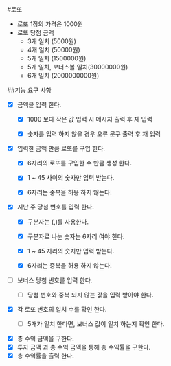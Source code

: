 #로또

- 로또 1장의 가격은 1000원
- 로또 당첨 금액
    - 3개 일치 (5000원)
    - 4개 일치 (50000원)
    - 5개 일치 (1500000원)
    - 5개 일치, 보너스볼 일치(30000000원)
    - 6개 일치 (2000000000원)

##기능 요구 사항

- [x] 금액을 입력 한다.
    - [x] 1000 보다 작은 값 입력 시 메시지 출력 후 재 입력
    - [x] 숫자를 입력 하지 않을 경우 오류 문구 출력 후 재 입력


- [x] 입력한 금액 만큼 로또를 구입 한다.
    - [x] 6자리의 로또를 구입한 수 만큼 생성 한다.
    - [x] 1 ~ 45 사이의 숫자만 입력 받는다.
    - [x] 6자리는 중복을 허용 하지 않는다.
    

- [x] 지난 주 당첨 번호를 입력 한다.
    - [x] 구분자는 (,)를 사용한다.
    - [x] 구분자로 나눈 숫자는 6자리 여야 한다.
    - [x] 1 ~ 45 자리의 숫자만 입력 받는다.
    - [x] 6자리는 중복을 허용 하지 않는다.


- [ ] 보너스 당첨 번호를 입력 한다.
    - [ ] 당첨 번호와 중복 되지 않는 값을 입력 받아야 한다.
    

- [x] 각 로또 번호의 일치 수를 확인 한다.
    - [ ] 5개가 일치 한다면, 보너스 값이 일치 하는지 확인 한다.
  

- [x] 총 수익 금액을 구한다.
- [x] 투자 금액 과 총 수익 금액을 통해 총 수익률을 구한다.
- [x] 총 수익률을 출력 한다.